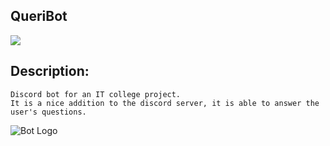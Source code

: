 ## QueriBot
<a href="https://codeclimate.com/github/THEBESTol0ch/QueriBot/maintainability"><img src="https://api.codeclimate.com/v1/badges/cf7979cbcffa44012ec5/maintainability" /></a>

## Description:
```
Discord bot for an IT college project.
It is a nice addition to the discord server, it is able to answer the user's questions.
```

![Bot Logo](https://media.discordapp.net/attachments/1117444086077595752/1122509779210870854/1.png?width=468&height=468)